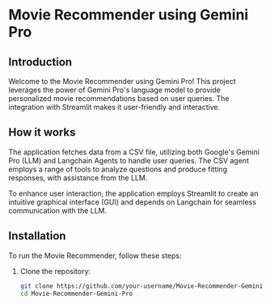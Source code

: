 # Movie Recommender using Gemini Pro

## Introduction

Welcome to the Movie Recommender using Gemini Pro! This project leverages the power of Gemini Pro's language model to provide personalized movie recommendations based on user queries. The integration with Streamlit makes it user-friendly and interactive.

## How it works
The application fetches data from a CSV file, utilizing both Google's Gemini Pro (LLM) and Langchain Agents to handle user queries. The CSV agent employs a range of tools to analyze questions and produce fitting responses, with assistance from the LLM.

To enhance user interaction, the application employs Streamlit to create an intuitive graphical interface (GUI) and depends on Langchain for seamless communication with the LLM.

## Installation

To run the Movie Recommender, follow these steps:

1. Clone the repository:

   ```bash
   git clone https://github.com/your-username/Movie-Recommender-Gemini-Pro.git
   cd Movie-Recommender-Gemini-Pro
